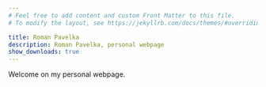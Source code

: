 ```yaml
---
# Feel free to add content and custom Front Matter to this file.
# To modify the layout, see https://jekyllrb.com/docs/themes/#overriding-theme-defaults

title: Roman Pavelka
description: Roman Pavelka, personal webpage
show_downloads: true
---
```


Welcome on my personal webpage.


